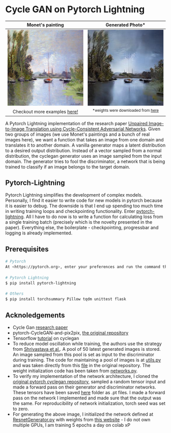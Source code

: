 # Cycle GAN on Pytorch Lightning


 
 Monet's painting             |  Generated Photo*
 :-------------------------:|:-------------------------:
 ![](web/images/testA/00030.jpg) | ![](web/images/fakeB/00030.jpg)
Checkout more examples [here!](https://htmlpreview.github.io/?https://github.com/deepakhr1999/cyclegans/blob/main/web/index.html) | <sup>*weights were downloaded from [here](http://efrosgans.eecs.berkeley.edu/cyclegan/pretrained_models/monet2photo.pth)</sup>

A Pytorch Lightning implementation of the research paper [Unpaired Image-to-Image Translation using Cycle-Consistent Adversarial Networks](https://arxiv.org/abs/1703.10593). Given two groups of images (we use Monet's paintings and a bunch of real images here), we want a function that takes an image from one domain and translates it to another domain. A vanilla generator maps a latent distribution to a desired output distribution. Instead of a vector sampled from a normal distribution, the cyclegan generator uses an image sampled from the input domain. The generator tries to fool the discriminator, a network that is being trained to classify if an image belongs to the target domain.

## Pytorch-Lightning
Pytorch Lightning simplifies the development of complex models. Personally, I find it easier to write code for new models in pytorch because it is easier to debug. The downside is that I end up spending too much time in writing training loops and checkpointing functionality. Enter [pytorch-lightning](https://www.pytorchlightning.ai/). All I have to do now is to write a function for calculating loss from a single training batch (precisely which is the novelty presented in the paper). Everything else, the boilerplate - checkpointing, progressbar and logging is already implemented.

## Prerequisites
```sh
# Pytorch
At <https://pytorch.org>, enter your preferences and run the command that shows up.

# Pytorch Lightning
$ pip install pytorch-lightning

# Others
$ pip install torchsummary Pillow tqdm unittest flask
```

## Acknoledgements
 - Cycle Gan [research paper](https://arxiv.org/abs/1703.10593)
 - pytorch-CycleGAN-and-pix2pix, [the original repository](https://github.com/junyanz/pytorch-CycleGAN-and-pix2pix)
 - Tensorflow [tutorial](https://www.tensorflow.org/tutorials/generative/cyclegan) on cyclegan
 - To reduce model oscillation while training, the authors use the strategy from [Shrivastava et al.](https://arxiv.org/abs/1612.07828). A pool of 50 latest generated images is stored. An image sampled from this pool is set as input to the discriminator during training. The code for maintaining a pool of images is at [utils.py](../blob/main/models/utils.py) and was taken directly from this [file](https://github.com/junyanz/pytorch-CycleGAN-and-pix2pix/blob/master/util/image_pool.py) in the original repository. The weight initialization code has been taken from [networks.py](https://github.com/junyanz/pytorch-CycleGAN-and-pix2pix/blob/master/models/networks.py).
 - To verify my implementation of the network architecture, I cloned the [original pytorch cyclegan repository](https://github.com/junyanz/pytorch-CycleGAN-and-pix2pix), sampled a random tensor input and made a forward pass on their generator and discriminator networks. These tensors have been saved [here](https://github.com/deepakhr1999/cyclegans/tree/main/test/test_files) folder as .pt files. I made a forward pass on the network I implemented and made sure that the output was the same. For reproducibility of network initialization, torch seed was set to zero.
  - For generating the above image, I initialized the network defined at [ResnetGenerator.py](models/ResnetGenerator.py) with weights from [this website](http://efrosgans.eecs.berkeley.edu/cyclegan/pretrained_models/monet2photo.pth) - I do not own multiple GPUs, I am training 5 epochs a day on colab xP
